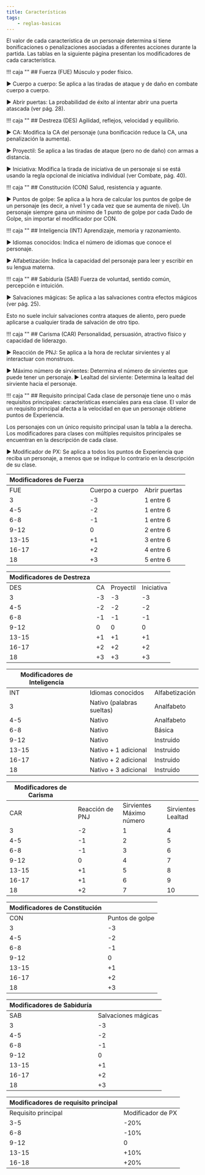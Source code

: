 ```yaml
---
title: Características
tags:
    - reglas-basicas
---
```


El valor de cada característica de un personaje determina si tiene bonificaciones o penalizaciones asociadas a diferentes acciones durante la partida. Las tablas en la siguiente página presentan los modificadores de cada característica.

!!! caja ""
    ## Fuerza (FUE)
Músculo y poder físico.

▶ Cuerpo a cuerpo: Se aplica a las tiradas de ataque y de daño en combate cuerpo a cuerpo.

▶ Abrir puertas: La probabilidad de éxito al intentar abrir una puerta atascada (ver pág. 28).

!!! caja ""
    ## Destreza (DES)
Agilidad, reflejos, velocidad y equilibrio.

▶ CA: Modifica la CA del personaje (una bonificación reduce la CA, una penalización la aumenta).

▶ Proyectil: Se aplica a las tiradas de ataque (pero no de daño) con armas a distancia.

▶ Iniciativa: Modifica la tirada de iniciativa de un personaje si se está usando la regla opcional de iniciativa individual (ver Combate, pág. 40).

!!! caja ""
    ## Constitución (CON)
Salud, resistencia y aguante.

▶ Puntos de golpe: Se aplica a la hora de calcular los puntos de golpe de un personaje (es decir, a nivel 1 y cada vez que se aumenta de nivel). Un personaje siempre gana un mínimo de 1 punto de golpe por cada Dado de Golpe, sin importar el modificador por CON.

!!! caja ""
    ## Inteligencia (INT)
Aprendizaje, memoria y razonamiento.

▶ Idiomas conocidos: Indica el número de idiomas que conoce el personaje.

▶ Alfabetización: Indica la capacidad del personaje para leer y escribir en su lengua materna.

!!! caja ""
    ## Sabiduría (SAB)
Fuerza de voluntad, sentido común, percepción e intuición.

▶ Salvaciones mágicas: Se aplica a las salvaciones contra efectos mágicos (ver pág. 25).

Esto no suele incluir salvaciones contra ataques de aliento, pero puede aplicarse a cualquier tirada de salvación de otro tipo.

!!! caja ""
    ## Carisma (CAR)
Personalidad, persuasión, atractivo físico y capacidad de liderazgo.

▶ Reacción de PNJ: Se aplica a la hora de reclutar sirvientes y al interactuar con monstruos.

▶ Máximo número de sirvientes: Determina el número de sirvientes que puede tener un personaje.
▶ Lealtad del sirviente: Determina la lealtad del sirviente hacia el personaje.

!!! caja ""
    ## Requisito principal
Cada clase de personaje tiene uno o más requisitos principales: características esenciales para esa clase. El valor de un requisito principal afecta a la velocidad en que un personaje obtiene puntos de Experiencia.

Los personajes con un único requisito principal usan la tabla a la derecha. Los modificadores para clases con múltiples requisitos principales se encuentran en la descripción de cada clase.

▶ Modificador de PX: Se aplica a todos los puntos de Experiencia que reciba un personaje, a menos que se indique lo contrario en la descripción de su clase.


| Modificadores de Fuerza             | | |
|-------|-----------------|---------------|
| FUE   | Cuerpo a cuerpo | Abrir puertas |
| 3     | -3              | 1 entre 6     |
| 4-5   | -2              | 1 entre 6     |
| 6-8   | -1              | 1 entre 6     |
| 9-12  | 0               | 2 entre 6     |
| 13-15 | +1              | 3 entre 6     |
| 16-17 | +2              | 4 entre 6     |
| 18    | +3              | 5 entre 6     |

| Modificadores de Destreza     | | | |
|-------|----|-----------|------------|
| DES   | CA | Proyectil | Iniciativa |
| 3     | -3 | -3        | -3         |
| 4-5   | -2 | -2        | -2         |
| 6-8   | -1 | -1        | -1         |
| 9-12  | 0  | 0         | 0          |
| 13-15 | +1 | +1        | +1         |
| 16-17 | +2 | +2        | +2         |
| 18    | +3 | +3        | +3         |

| Modificadores de Inteligencia                  | | |
|-------|---------------------------|----------------|
| INT   | Idiomas conocidos         | Alfabetización |
| 3     | Nativo (palabras sueltas) | Analfabeto     |
| 4-5   | Nativo                    | Analfabeto     |
| 6-8   | Nativo                    | Básica         |
| 9-12  | Nativo                    | Instruido      |
| 13-15 | Nativo + 1 adicional      | Instruido      |
| 16-17 | Nativo + 2 adicional      | Instruido      |
| 18    | Nativo + 3 adicional      | Instruido      |

| Modificadores de Carisma                                                | | | |
|-------|-----------------|-----------------------------|-----------------------|
| CAR   | Reacción de PNJ | Sirvientes<br>Máximo número | Sirvientes<br>Lealtad |
| 3     | -2              | 1                           | 4                     |
| 4-5   | -1              | 2                           | 5                     |
| 6-8   | -1              | 3                           | 6                     |
| 9-12  | 0               | 4                           | 7                     |
| 13-15 | +1              | 5                           | 8                     |
| 16-17 | +1              | 6                           | 9                     |
| 18    | +2              | 7                           | 10                    |

| Modificadores de Constitución | |
|-------|-------------------------|
| CON   | Puntos de golpe         |
| 3     | -3                      |
| 4-5   | -2                      |
| 6-8   | -1                      |
| 9-12  | 0                       |
| 13-15 | +1                      |
| 16-17 | +2                      |
| 18    | +3                      |

| Modificadores de Sabiduría | |
|-------|----------------------|
| SAB   | Salvaciones mágicas  |
| 3     | -3                   |
| 4-5   | -2                   |
| 6-8   | -1                   |
| 9-12  | 0                    |
| 13-15 | +1                   |
| 16-17 | +2                   |
| 18    | +3                   |

| Modificadores de requisito principal  | |
|---------------------|-------------------|
| Requisito principal | Modificador de PX |
| 3-5                 | -20%              |
| 6-8                 | -10%              |
| 9-12                | 0                 |
| 13-15               | +10%              |
| 16-18               | +20%              |
